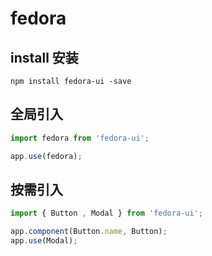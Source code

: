 <!--
 * @Author: your name
 * @Date: 2021-03-09 22:02:24
 * @LastEditTime: 2021-03-16 11:27:39
 * @LastEditors: Please set LastEditors
 * @Description: In User Settings Edit
 * @FilePath: /fedora/README.md
-->
# fedora

## install 安装
```
npm install fedora-ui -save
```

## 全局引入

```js
import fedora from 'fedora-ui';

app.use(fedora);
```

## 按需引入
```js
import { Button , Modal } from 'fedora-ui';

app.component(Button.name, Button);
app.use(Modal);
```